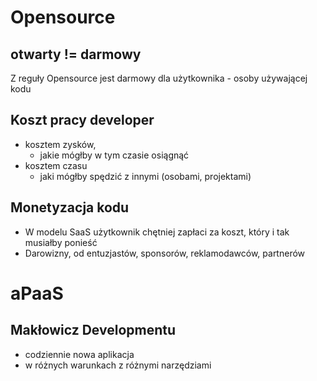 
# Opensource

## otwarty != darmowy

Z reguły Opensource jest darmowy dla użytkownika - osoby używającej kodu

## Koszt pracy developer
+ kosztem zysków,
  + jakie mógłby w tym czasie osiągnąć
+ kosztem czasu
  + jaki mógłby spędzić z innymi (osobami, projektami)    

## Monetyzacja kodu
+ W modelu SaaS użytkownik chętniej zapłaci za koszt, który i tak musiałby ponieść
+ Darowizny, od entuzjastów, sponsorów, reklamodawców, partnerów

 
# aPaaS

## Makłowicz Developmentu
+ codziennie nowa aplikacja
+ w różnych warunkach z różnymi narzędziami

